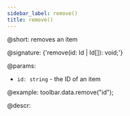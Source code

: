```yaml
---
sidebar_label: remove()
title: remove()
---          
```


@short: removes an item

@signature: {'remove(id: Id | Id[]): void;'}

@params:
- `id: string` - the ID of an item

@example:
toolbar.data.remove("id");

@descr:
